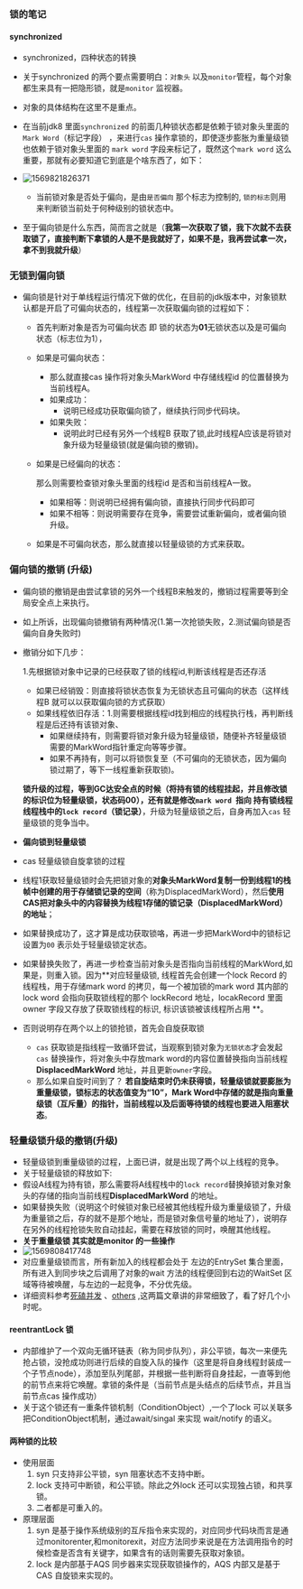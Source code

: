 ### 锁的笔记

#### synchronized

* synchronized，四种状态的转换
* 关于synchronized 的两个要点需要明白：`对象头` 以及`monitor`管程，每个对象都生来具有一把隐形锁，就是`monitor` 监视器。
* 对象的具体结构在这里不是重点。
* 在当前jdk8 里面`synchronized` 的前面几种锁状态都是依赖于锁对象头里面的`Mark Word`（标记字段） ，来进行`cas` 操作拿锁的，即使逐步膨胀为重量级锁也依赖于锁对象头里面的 `mark word` 字段来标记了，既然这个`mark word` 这么重要，那就有必要知道它到底是个啥东西了，如下：
* ![1569821826371](C:\Users\d00464537\AppData\Roaming\Typora\typora-user-images\1569821826371.png)

  * 当前锁对象是否处于偏向，是由`是否偏向` 那个标志为控制的, `锁的标志`则用来判断锁当前处于何种级别的锁状态中。

* 至于偏向锁是什么东西，简而言之就是（**我第一次获取了锁，我下次就不去获取锁了，直接判断下拿锁的人是不是我就好了，如果不是，我再尝试拿一次，拿不到我就升级**）

### 无锁到偏向锁

  * 偏向锁是针对于单线程运行情况下做的优化，在目前的jdk版本中，对象锁默认都是开启了可偏向状态的，线程第一次获取偏向锁的过程如下：

    * 首先判断对象是否为可偏向状态 即 锁的状态为**01**无锁状态以及是可偏向状态（标志位为1），

    * 如果是可偏向状态：

      * 那么就直接cas 操作将对象头MarkWord 中存储线程id 的位置替换为当前线程A。
      * 如果成功：
        * 说明已经成功获取偏向锁了，继续执行同步代码块。
      * 如果失败：
        * 说明此时已经有另外一个线程B 获取了锁,此时线程A应该是将锁对象升级为轻量级锁(就是偏向锁的撤销)。

    * 如果是已经偏向的状态：

      那么则需要检查锁对象头里面的线程id 是否和当前线程A一致。

      * 如果相等：则说明已经拥有偏向锁，直接执行同步代码即可
      * 如果不相等：则说明需要存在竞争，需要尝试重新偏向，或者偏向锁升级。

    * 如果是不可偏向状态，那么就直接以轻量级锁的方式来获取。

### 偏向锁的撤销 (升级)

  * 偏向锁的撤销是由尝试拿锁的另外一个线程B来触发的，撤销过程需要等到全局安全点上来执行。

  * 如上所诉，出现偏向锁撤销有两种情况(1.第一次抢锁失败，2.测试偏向锁是否偏向自身失败时)

  * 撤销分如下几步：

    1.先根据锁对象中记录的已经获取了锁的线程id,判断该线程是否还存活

    * 如果已经销毁：则直接将锁状态恢复为无锁状态且可偏向的状态（这样线程B 就可以以获取偏向锁的方式获取）
    * 如果线程依旧存活：1.则需要根据线程id找到相应的线程执行栈，再判断线程是后还持有该锁对象、
      * 如果继续持有，则需要将锁对象升级为轻量级锁，随便补齐轻量级锁需要的MarkWord指针重定向等等步骤。
      * 如果不再持有，则可以将锁恢复至（不可偏向的无锁状态，因为偏向锁过期了，等下一线程重新获取锁)。

    **锁升级的过程，等到GC达安全点的时候（将持有锁的线程挂起，并且修改锁的标识位为轻量级锁，状态码00），还有就是修改`mark word `指向 持有锁线程 线程栈中的`lock record`（锁记录）**，升级为轻量级锁之后，自身再加入`cas` 轻量级锁的竞争当中。

  * **偏向锁到轻量级锁**

  * cas 轻量级锁自旋拿锁的过程

  *  线程1获取轻量级锁时会先把锁对象的**对象头MarkWord复制一份到线程1的栈帧中创建的用于存储锁记录的空间**（称为DisplacedMarkWord），然后**使用CAS把对象头中的内容替换为线程1存储的锁记录（**DisplacedMarkWord**）的地址**； 

  * 如果替换成功了，这才算是成功获取锁咯，再进一步把MarkWord中的锁标记设置为`00` 表示处于轻量级锁定状态。

  * 如果替换失败了，再进一步检查当前对象头是否指向当前线程的MarkWord,如果是，则重入锁。因为**对应轻量级锁, 线程首先会创建一个lock Record 的线程栈，用于存储mark word 的拷贝，每一个被加锁的mark word 其内部的 lock word 会指向获取锁线程的那个 lockRecord 地址，locakRecord 里面 owner 字段又存放了获取锁线程的标识, 标识该锁被该线程所占用 **。

  * 否则说明存在两个以上的锁抢锁，首先会自旋获取锁

    * `cas` 获取锁是指线程一致循环尝试，当观察到锁对象为`无锁状态`才会发起`cas` 替换操作，将对象头中存放mark word的内容位置替换指向当前线程 **DisplacedMarkWord** 地址，并且更新`owner`字段。
    * 那么如果自旋时间到了？ **若自旋结束时仍未获得锁，轻量级锁就要膨胀为重量级锁，锁标志的状态值变为“10”，Mark Word中存储的就是指向重量级锁（互斥量）的指针，当前线程以及后面等待锁的线程也要进入阻塞状态**。 

### 轻量级锁升级的撤销(升级)

  * 轻量级锁到重量级锁的过程，上面已讲，就是出现了两个以上线程的竞争。
  * 关于轻量级锁的释放如下:
  * 假设A线程为持有锁，那么需要将A线程栈中的`lock record`替换掉锁对象对象头的存储的指向当前线程**DisplacedMarkWord**  的地址。
  * 如果替换失败（说明这个时候锁对象已经被其他线程升级为重量级锁了，升级为重量锁之后，存的就不是那个地址，而是锁对象信号量的地址了），说明存在另外的线程抢锁失败自动挂起，需要在释放锁的同时，唤醒其他线程。
  * **关于重量级锁 其实就是monitor 的一些操作**
  * ![1569808417748](C:\Users\d00464537\AppData\Roaming\Typora\typora-user-images\1569808417748.png)
* 对应重量级锁而言，所有新加入的线程都会处于 左边的EntrySet 集合里面，所有进入到同步块之后调用了对象的wait 方法的线程便回到右边的WaitSet 区域等待被唤醒，与左边的一起竞争，不分优先级。
* 详细资料参考[死磕并发](<https://juejin.im/post/5b4eec7df265da0fa00a118f>) 、[others](<https://www.cnblogs.com/paddix/p/5405678.html>)  ,这两篇文章讲的非常细致了，看了好几个小时呢。

####  reentrantLock 锁

* 内部维护了一个双向无循环链表（称为同步队列），非公平锁，每次一来便先抢占锁，没抢成功则进行后续的自旋入队的操作（这里是将自身线程封装成一个子节点node），添加至队列尾部，并根据一些判断将自身挂起，一直等到他的前节点来将它唤醒。拿锁的条件是（当前节点是头结点的后续节点，并且当前节点cas 操作成功）
* 关于这个锁还有一重条件锁机制（ConditionObject）,一个了lock 可以关联多把ConditionObject机制，通过await/singal 来实现 wait/notify 的语义。

#### 两种锁的比较

* 使用层面
  1. syn 只支持非公平锁，syn 阻塞状态不支持中断。
  2. lock 支持可中断锁，和公平锁。除此之外lock 还可以实现独占锁，和共享锁。
  3. 二者都是可重入的。
* 原理层面
  1. syn 是基于操作系统级别的互斥指令来实现的，对应同步代码块而言是通过monitorenter,和monitorexit，对应方法同步来说是在方法调用指令的时候检查是否含有关键字，如果含有的话则需要先获取对象锁。
  2. lock 是内部基于AQS 同步器来实现获取锁操作的，AQS 内部又是基于CAS 自旋锁来实现的。

